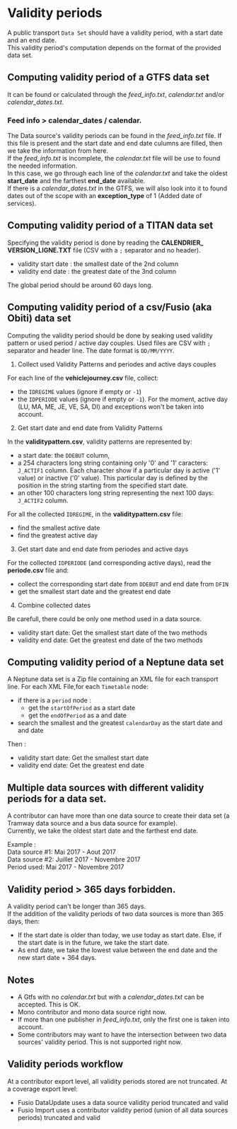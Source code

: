 # Validity periods
A public transport `Data Set` should have a validity period, with a start date and an end date.  
This validity period's computation depends on the format of the provided data set.

## Computing validity period of a GTFS data set
It can be found or calculated through the *feed_info.txt*, *calendar.txt* and/or *calendar_dates.txt*.  

### Feed info > calendar_dates / calendar.
The Data source's validity periods can be found in the *feed_info.txt* file. If this file is present and the start date and end date culumns are filled, then we take the information from here.  
If the *feed_info.txt* is incomplete, the *calendar.txt* file will be use to found the needed information.   
In this case, we go through each line of the *calendar.txt* and take the oldest **start_date** and the farthest **end_date** available.  
If there is a *calendar_dates.txt* in the GTFS, we will also look into it to found dates out of the scope with an **exception_type** of 1 (Added date of services). 

## Computing validity period of a TITAN data set
Specifying the validity period is done by reading the **CALENDRIER_ VERSION_LIGNE.TXT** file (CSV with a `;` separator and no header).
* validity start date : the smallest date of the 2nd column
* validity end date : the greatest date of the 3nd column

The global period should be around 60 days long.

## Computing validity period of a csv/Fusio (aka Obiti) data set
Computing the validity period should be done by seaking used validity pattern or used period / active day couples. Used files are CSV with `;` separator and header line.
The date format is `DD/MM/YYYY`.

1. Collect used Validity Patterns and periodes and active days couples

For each line of the **vehiclejourney.csv** file, collect:
* the `IDREGIME` values (ignore if empty or `-1`)
* the `IDPERIODE` values (ignore if empty or `-1`). For the moment, active day (LU, MA, ME, JE, VE, SA, DI) and exceptions won't be taken into account. 

2. Get start date and end date from Validity Patterns

In the **validitypattern.csv**, validity patterns are represented by:
* a start date: the `DDEBUT` column, 
* a 254 characters long string containing only '0' and '1' caracters: `J_ACTIF1` column. Each character show if a particular day is active ('1' value) or inactive ('0' value). This particular day is defined by the position in the string starting from the specified start date. 
* an other 100 characters long string representing the next 100 days: `J_ACTIF2` column.

For all the collected `IDREGIME`, in the **validitypattern.csv** file: 
* find the smallest active date 
* find the greatest active day

3. Get start date and end date from periodes and active days

For the collected `IDPERIODE` (and corresponding active days), read the **periode.csv** file and:
* collect the corresponding start date from `DDEBUT` and end date from `DFIN`
* get the smallest start date and the greatest end date 

4. Combine collected dates

Be carefull, there could be only one method used in a data source.
* validity start date: Get the smallest start date of the two methods
* validity end date: Get the greatest end date of the two methods 

## Computing validity period of a Neptune data set
A Neptune data set is a Zip file containing an XML file for each transport line. 
For each XML File,for each `Timetable` node:
* if there is a `period` node :
  * get the `startOfPeriod` as a start date
  * get the `endOfPeriod` as a and date  
* search the smallest and the greatest `calendarDay` as the start date and and date  

Then :
* validity start date: Get the smallest start date
* validity end date: Get the greatest end date


## Multiple data sources with different validity periods for a data set.
A contributor can have more than one data source to create their data set (a Tramway data source and a bus data source for example).    
Currently, we take the oldest start date and the farthest end date.   

Example :  
Data source #1: Mai 2017 - Aout 2017   
Data source #2: Juillet 2017  - Novembre 2017  
Period used: Mai 2017 - Novembre 2017  

## Validity period > 365 days forbidden.
A validity period can't be longer than 365 days.   
If the addition of the validity periods of two data sources is more than 365 days, then:  
  * If the start date is older than today, we use today as start date. Else, if the start date is in the future, we take the start date.  
  * As end date, we take the lowest value between the end date and the new start date + 364 days.  

## Notes
* A Gtfs with no *calendar.txt* but with a *calendar_dates.txt* can be accepted. This is OK.
* Mono contributor and mono data source right now.
* If more than one publisher in *feed_info.txt*, only the first one is taken into account.
* Some contributors may want to have the intersection between two data sources' validity period. This is not supported right now.

## Validity periods workflow
At a contributor export level, all validity periods stored are not truncated.
At a coverage export level:
- Fusio DataUpdate uses a data source validity period truncated and valid
- Fusio Import uses a contributor validity period (union of all data sources periods) truncated and valid
